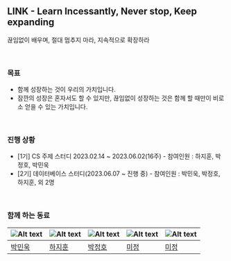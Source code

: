## LINK - Learn Incessantly, Never stop, Keep expanding
끊임없이 배우며, 절대 멈추지 마라, 지속적으로 확장하라

<br>

### 목표
* 함께 성장하는 것이 우리의 가치입니다.
* 잠깐의 성장은 혼자서도 할 수 있지만, 끊임없이 성장하는 것은 함께 할 때만이 비로소 얻을 수 있는 가치입니다.

<br>

### 진행 상황
* [1기] CS 주제 스터디 2023.02.14 ~ 2023.06.02(16주) - 참여인원 : 하지훈, 박정호, 박민욱 <br>
* [2기] 데이터베이스 스터디(2023.06.07 ~ 진행 중) - 참여인원 : 박민욱, 박정호, 하지훈, 외 2명

<br>

### 함께 하는 동료

| ![Alt text](https://avatars.githubusercontent.com/u/88137420?s=400&u=39adcd6bdc7603df1571178d13cc74ff89f69f2c&v=4) | ![Alt text](https://avatars.githubusercontent.com/u/88388295?v=4) | ![Alt text](https://avatars.githubusercontent.com/u/96610382?v=4) | ![Alt text]() | ![Alt text]() |
|--------------------------------------------|--------------------------------------------|--------------------------------------------|------------------------------------------|--------------------------------------------|
| [박민욱](https://github.com/JohnPrk)| [하지훈](https://github.com/habibi03336)   | [박정호](https://github.com/Jeongho0805)     | [미정]()   | [미정]()      |


<!--

**Here are some ideas to get you started:**

🙋‍♀️ A short introduction - what is your organization all about?
🌈 Contribution guidelines - how can the community get involved?
👩‍💻 Useful resources - where can the community find your docs? Is there anything else the community should know?
🍿 Fun facts - what does your team eat for breakfast?
🧙 Remember, you can do mighty things with the power of [Markdown](https://docs.github.com/github/writing-on-github/getting-started-with-writing-and-formatting-on-github/basic-writing-and-formatting-syntax)
-->
